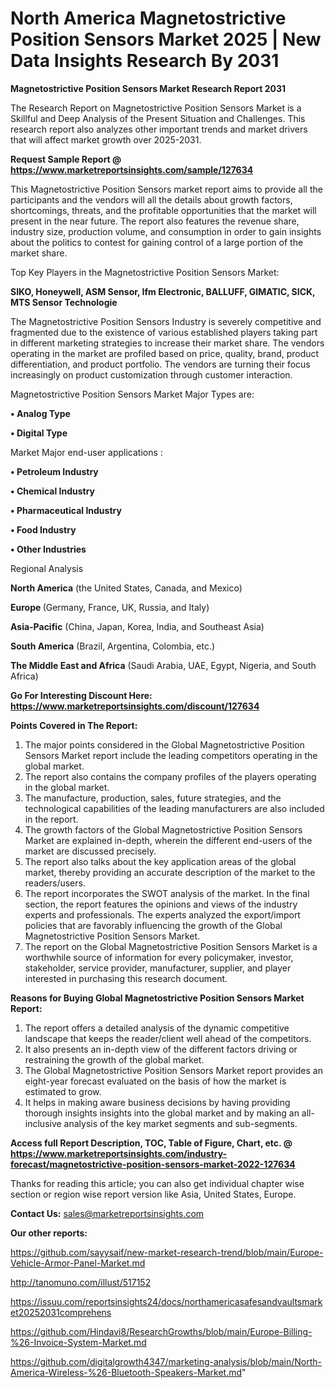 # North America Magnetostrictive Position Sensors Market 2025 | New Data Insights Research By 2031

<strong>Magnetostrictive Position Sensors Market Research Report 2031</strong>

The Research Report on Magnetostrictive Position Sensors Market is a Skillful and Deep Analysis of the Present Situation and Challenges. This research report also analyzes other important trends and market drivers that will affect market growth over 2025-2031.

<strong>Request Sample Report @ <a href=https://www.marketreportsinsights.com/sample/127634>https://www.marketreportsinsights.com/sample/127634</a></strong>

This Magnetostrictive Position Sensors market report aims to provide all the participants and the vendors will all the details about growth factors, shortcomings, threats, and the profitable opportunities that the market will present in the near future. The report also features the revenue share, industry size, production volume, and consumption in order to gain insights about the politics to contest for gaining control of a large portion of the market share.

Top Key Players in the Magnetostrictive Position Sensors Market:

<strong>SIKO, Honeywell, ASM Sensor, Ifm Electronic, BALLUFF, GIMATIC, SICK, MTS Sensor Technologie</strong>

The Magnetostrictive Position Sensors Industry is severely competitive and fragmented due to the existence of various established players taking part in different marketing strategies to increase their market share. The vendors operating in the market are profiled based on price, quality, brand, product differentiation, and product portfolio. The vendors are turning their focus increasingly on product customization through customer interaction.

Magnetostrictive Position Sensors Market Major Types are:

<strong>• Analog Type

• Digital Type</strong>

Market Major end-user applications :

<strong>• Petroleum Industry

• Chemical Industry

• Pharmaceutical Industry

• Food Industry

• Other Industries</strong>

Regional Analysis

</u><strong><b>North America</b></strong> (the United States, Canada, and Mexico)

<strong><b>Europe </b></strong>(Germany, France, UK, Russia, and Italy)

<strong><b>Asia-Pacific</b></strong> (China, Japan, Korea, India, and Southeast Asia)

<strong><b>South America</b></strong> (Brazil, Argentina, Colombia, etc.)

<strong><b>The Middle East and Africa</b></strong> (Saudi Arabia, UAE, Egypt, Nigeria, and South Africa)

<strong>Go For Interesting Discount Here: <a href=https://www.marketreportsinsights.com/discount/127634>https://www.marketreportsinsights.com/discount/127634</a></strong>

<strong>Points Covered in The Report:</strong>
<ol>
  <li>The major points considered in the Global Magnetostrictive Position Sensors Market report include the leading competitors operating in the global market.</li>
  <li>The report also contains the company profiles of the players operating in the global market.</li>
  <li>The manufacture, production, sales, future strategies, and the technological capabilities of the leading manufacturers are also included in the report.</li>
  <li>The growth factors of the Global Magnetostrictive Position Sensors Market are explained in-depth, wherein the different end-users of the market are discussed precisely.</li>
  <li>The report also talks about the key application areas of the global market, thereby providing an accurate description of the market to the readers/users.</li>
  <li>The report incorporates the SWOT analysis of the market. In the final section, the report features the opinions and views of the industry experts and professionals. The experts analyzed the export/import policies that are favorably influencing the growth of the Global Magnetostrictive Position Sensors Market.</li>
  <li>The report on the Global Magnetostrictive Position Sensors Market is a worthwhile source of information for every policymaker, investor, stakeholder, service provider, manufacturer, supplier, and player interested in purchasing this research document.</li>
</ol>
<strong>Reasons for Buying Global Magnetostrictive Position Sensors Market Report:</strong>

<ol>
  <li>The report offers a detailed analysis of the dynamic competitive landscape that keeps the reader/client well ahead of the competitors.</li>
  <li>It also presents an in-depth view of the different factors driving or restraining the growth of the global market.</li>
  <li>The Global Magnetostrictive Position Sensors Market report provides an eight-year forecast evaluated on the basis of how the market is estimated to grow.</li>
  <li>It helps in making aware business decisions by having providing thorough insights insights into the global market and by making an all-inclusive analysis of the key market segments and sub-segments.</li>
</ol>
<strong>Access full Report Description, TOC, Table of Figure, Chart, etc. @ <a href=https://www.marketreportsinsights.com/industry-forecast/magnetostrictive-position-sensors-market-2022-127634>https://www.marketreportsinsights.com/industry-forecast/magnetostrictive-position-sensors-market-2022-127634</a></strong>


Thanks for reading this article; you can also get individual chapter wise section or region wise report version like Asia, United States, Europe.

<strong>Contact Us:</strong>
sales@marketreportsinsights.com

<strong>Our other reports:</strong>

<a href=https://github.com/sayysaif/new-market-research-trend/blob/main/Europe-Vehicle-Armor-Panel-Market.md>https://github.com/sayysaif/new-market-research-trend/blob/main/Europe-Vehicle-Armor-Panel-Market.md</a>

<a href=http://tanomuno.com/illust/517152>http://tanomuno.com/illust/517152</a>

<a href=https://issuu.com/reportsinsights24/docs/northamericasafesandvaultsmarket20252031comprehens>https://issuu.com/reportsinsights24/docs/northamericasafesandvaultsmarket20252031comprehens</a>

<a href=https://github.com/Hindavi8/ResearchGrowths/blob/main/Europe-Billing-%26-Invoice-System-Market.md>https://github.com/Hindavi8/ResearchGrowths/blob/main/Europe-Billing-%26-Invoice-System-Market.md</a>

<a href=https://github.com/digitalgrowth4347/marketing-analysis/blob/main/North-America-Wireless-%26-Bluetooth-Speakers-Market.md>https://github.com/digitalgrowth4347/marketing-analysis/blob/main/North-America-Wireless-%26-Bluetooth-Speakers-Market.md</a>"
